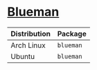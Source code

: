 # [Blueman](https://github.com/blueman-project/blueman)

| Distribution | Package   |
| ------------ | --------- |
| Arch Linux   | `blueman` |
| Ubuntu       | `blueman` |
